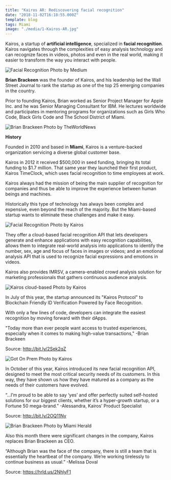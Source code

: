 ```yaml
---
title: "Kairos AR: Rediscovering facial recognition"
date: "2018-11-02T16:18:55.000Z"
template: blog
tags: Miami
image: "./media/1-Kairos-AR.jpg"
---
```


Kairos, a startup of **artificial intelligence**, specialized in **facial recognition**. Kairos navigates through the complexities of easy
analysis technology and can recognize faces in videos, photos and even in the real world, making it easier to transform the way you
interact with people.

![Facial Recognition](media/2-Kairos-AR.jpg)
<credits>Photo by Medium</credits>

**Brian Brackeen** was the founder of Kairos, and his leadership led the Wall Street Journal to rank the startup as one of the top 25
emerging companies in the country.

Prior to founding Kairos, Brian worked as Senior Project Manager for Apple Inc. and he was Senior Managing Consultant for IBM. He lectures
worldwide and participates in mentoring programs for organizations such as Girls Who Code, Black Girls Code and The School District of
Miami.

![Brian Brackeen](media/3-Kairos-AR.jpg)
<credits>Photo by TheWorldNews</credits>

<title-2>**History**</title-2>

Founded in 2010 and based in **Miami**, Kairos is a venture-backed organization servicing a diverse global customer base.

Kairos in 2012 it received $500,000 in seed funding, bringing its total funding to $1.7 million. That same year they launched their first
product, Kairos TimeClock, which uses facial recognition to time employees at work.

Kairos always had the mission of being the main supplier of recognition for companies and thus be able to improve the experience between
human beings and machines.

Historically this type of technology has always been complex and expensive, even beyond the reach of the majority. But the Miami-based
startup wants to eliminate these challenges and make it easy.

![Facial Recognition](media/4-Kairos-AR.jpg)
<credits>Photo by Kairos</credits>

They offer a cloud-based facial recognition API that lets developers generate and enhance applications with easy recognition
capabilities, allows them to integrate real-world analysis into applications to identify the number, sex, age and focus of faces in
images or videos; and an emotional analysis API that is used to recognize facial expressions and emotions in videos.

Kairos also provides IMRSV, a camera-enabled crowd analysis solution for marketing professionals that gathers continuous audience
analysis.

![Kairos cloud-based](media/5-Kairos-AR.jpg)
<credits>Photo by Kairos</credits>

In July of this year, the startup announced its "Kairos Protocol" to Blockchain Friendly ID Verification Powered by Face Recognition.

With only a few lines of code, developers can integrate the easiest recognition by moving forward with their dApps.

<block-quote>"Today more than ever people want access to trusted experiences, especially when it comes to making high-value
transactions," -Brian Brackeen</block-quote>

<credits>Source: http://bit.ly/2Sek2qZ</credits>

![Got On Prem](media/6-Kairos-AR.jpg)
<credits>Photo by Kairos</credits>

In October of this year, Kairos introduced its new facial recognition API, designed to meet the most critical security needs of its
customers. In this way, they have shown us how they have matured as a company as the needs of their customers have evolved.

<block-quote>“...I’m proud to be able to say ‘yes’ and offer perfectly suited self-hosted solutions for our biggest clients, whether
it’s a hyper-growth startup, or a Fortune 50 mega-brand.” -Alessandra, Kairos’ Product Specialist</block-quote>

<credits>Source: http://bit.ly/2OQ11Ny</credits>

![Brian Brackeen](media/7-Kairos-AR.jpg)
<credits>Photo by Miami Herald</credits>

Also this month there were significant changes in the company, Kairos replaces Brian Brackeen as CEO.

<block-quote>“Although Brian was the face of the company, there is still a team that is essentially the heartbeat of the company. We’re
working tirelessly to continue business as usual.” -Melissa Doval</block-quote>

<credits>Source: https://hrld.us/2NhlyF1</credits>

<youtube-video id="https://www.youtube.com/watch?time_continue=28&v=kPW23ZmTHSU"></youtube-video>
